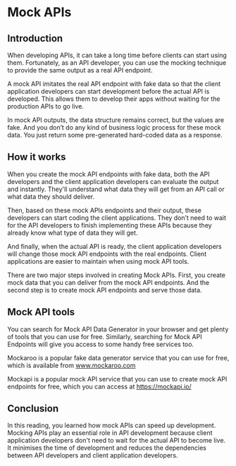 # Mock APIs

## Introduction

When developing APIs, it can take a long time before clients can start using them. Fortunately, as an API developer, you
can use the mocking technique to provide the same output as a real API endpoint.

A mock API imitates the real API endpoint with fake data so that the client application developers can start development
before the actual API is developed. This allows them to develop their apps without waiting for the production APIs to go
live.

In mock API outputs, the data structure remains correct, but the values are fake. And you don’t do any kind of business
logic process for these mock data. You just return some pre-generated hard-coded data as a response.

## How it works

When you create the mock API endpoints with fake data, both the API developers and the client application developers can
evaluate the output and instantly. They'll understand what data they will get from an API call or what data they should
deliver.

Then, based on these mock APIs endpoints and their output, these developers can start coding the client applications.
They don’t need to wait for the API developers to finish implementing these APIs because they already know what type of
data they will get.

And finally, when the actual API is ready, the client application developers will change those mock API endpoints with
the real endpoints. Client applications are easier to maintain when using mock API tools.

There are two major steps involved in creating Mock APIs. First, you create mock data that you can deliver from the mock
API endpoints. And the second step is to create mock API endpoints and serve those data.

## Mock API tools

You can search for Mock API Data Generator in your browser and get plenty of tools that you can use for free. Similarly,
searching for Mock API Endpoints will give you access to some handy free services too.

Mockaroo is a popular fake data generator service that you can use for free, which is available from www.mockaroo.com

Mockapi is a popular mock API service that you can use to create mock API endpoints for free, which you can access
at https://mockapi.io/

## Conclusion

In this reading, you learned how mock APIs can speed up development. Mocking APIs play an essential role in API
development because client application developers don't need to wait for the actual API to become live. It minimises the
time of development and reduces the dependencies between API developers and client application developers. 